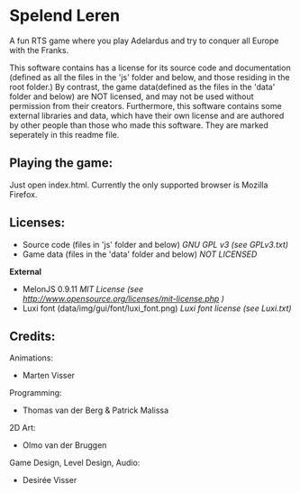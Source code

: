 Spelend Leren
=============

A fun RTS game where you play Adelardus and try to conquer all Europe with the Franks.

This software contains has a license for its source code and documentation (defined as all the files in the 'js' folder and below, and those residing in the root folder.) By contrast, the game data(defined as the files in the 'data' folder and below) are NOT licensed, and may not be used without permission from their creators. Furthermore, this software contains some external libraries and data, which have their own license and are authored by other people than those who made this software. They are marked seperately in this readme file.

Playing the game:
---------

Just open index.html. Currently the only supported browser is Mozilla Firefox.

Licenses:
---------

 * Source code (files in 'js' folder and below) _GNU GPL v3 (see GPLv3.txt)_
 * Game data (files in the 'data' folder and below) _NOT LICENSED_

**External**

 * MelonJS 0.9.11 _MIT License (see http://www.opensource.org/licenses/mit-license.php )_
 * Luxi font (data/img/gui/font/luxi_font.png) _Luxi font license (see Luxi.txt)_

Credits:
--------

Animations:
 * Marten Visser

Programming:
 * Thomas van der Berg & Patrick Malissa

2D Art:
 * Olmo van der Bruggen

Game Design, Level Design, Audio:
 * Desirée Visser
